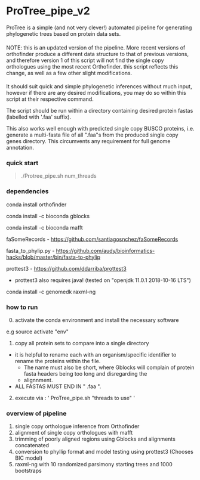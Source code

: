 # ProTree_pipe_v2

ProTree is a simple (and not very clever!) automated pipeline for generating phylogenetic trees based on protein data sets.

####

NOTE: this is an updated version of the pipeline. More recent versions of orthofinder produce a different data structure to that of previous versions, and therefore version 1 of this script will not find the single copy orthologues using the most recent Orthofinder. this script reflects this change, as well as a few other slight modifications.

####

It should suit quick and simple phylogenetic inferences without much input, however if there are any desired modifications,
you may do so within this script at their respective command.

The script should be run within a directory containing desired protein fastas (labelled with '.faa' suffix).

This also works well enough with predicted single copy BUSCO proteins, i.e. generate a multi-fasta file of all ".faa"s from the produced single copy genes directory. This circumvents any requirement for full genome annotation.

### quick start 
>  ./Protree_pipe.sh num_threads

### dependencies

conda install orthofinder

conda install -c bioconda gblocks

conda install -c bioconda mafft

faSomeRecords  -  https://github.com/santiagosnchez/faSomeRecords

fasta_to_phylip.py  -  https://github.com/audy/bioinformatics-hacks/blob/master/bin/fasta-to-phylip

prottest3 - https://github.com/ddarriba/prottest3
  - prottest3 also requires java! (tested on "openjdk 11.0.1 2018-10-16 LTS")

conda install -c genomedk raxml-ng 

### how to run

0. activate the conda environment and install the necessary software

e.g   source activate "env"

1. copy all protein sets to compare into a single directory 
  - it is helpful to rename each with an organism/specific identifier to rename the proteins within the file. 
    - The name must also be short, where Gblocks will complain of protein fasta headers being too long and disregarding the
    - alignnment.
  - ALL FASTAS MUST END IN " .faa ".

2. execute via : ' ProTree_pipe.sh "threads to use" ' 

### overview of pipeline
 
1. single copy orthologue inference from Orthofinder
2. alignment of single copy orthologues with mafft
3. trimming of poorly aligned regions using Gblocks and alignments concatenated
4. conversion to phyllip format and model testing using prottest3 (Chooses BIC model)
5. raxml-ng with 10 randomized parsimony starting trees and 1000 bootstraps
